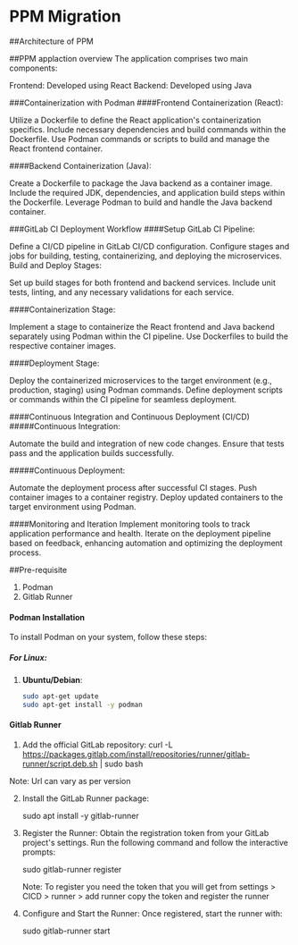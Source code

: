 # PPM Migration

##Architecture of PPM


##PPM applaction overview
The application comprises two main components:

Frontend: Developed using React
Backend: Developed using Java

###Containerization with Podman
####Frontend Containerization (React):

Utilize a Dockerfile to define the React application's containerization specifics.
Include necessary dependencies and build commands within the Dockerfile.
Use Podman commands or scripts to build and manage the React frontend container.

####Backend Containerization (Java):

Create a Dockerfile to package the Java backend as a container image.
Include the required JDK, dependencies, and application build steps within the Dockerfile.
Leverage Podman to build and handle the Java backend container.

###GitLab CI Deployment Workflow
####Setup GitLab CI Pipeline:

Define a CI/CD pipeline in GitLab CI/CD configuration.
Configure stages and jobs for building, testing, containerizing, and deploying the microservices.
Build and Deploy Stages:

Set up build stages for both frontend and backend services.
Include unit tests, linting, and any necessary validations for each service.

####Containerization Stage:

Implement a stage to containerize the React frontend and Java backend separately using Podman within the CI pipeline.
Use Dockerfiles to build the respective container images.

####Deployment Stage:

Deploy the containerized microservices to the target environment (e.g., production, staging) using Podman commands.
Define deployment scripts or commands within the CI pipeline for seamless deployment.

####Continuous Integration and Continuous Deployment (CI/CD)
#####Continuous Integration:

Automate the build and integration of new code changes.
Ensure that tests pass and the application builds successfully.

#####Continuous Deployment:

Automate the deployment process after successful CI stages.
Push container images to a container registry.
Deploy updated containers to the target environment using Podman.

####Monitoring and Iteration
Implement monitoring tools to track application performance and health.
Iterate on the deployment pipeline based on feedback, enhancing automation and optimizing the deployment process.

##Pre-requisite
1) Podman
2) Gitlab Runner

#### Podman Installation

To install Podman on your system, follow these steps:

##### For Linux:

1. **Ubuntu/Debian**:
   ```bash
   sudo apt-get update
   sudo apt-get install -y podman

#### Gitlab Runner

1. Add the official GitLab repository:
    curl -L https://packages.gitlab.com/install/repositories/runner/gitlab-runner/script.deb.sh | sudo bash

Note: Url can vary as per version

2. Install the GitLab Runner package:

    sudo apt install -y gitlab-runner

3. Register the Runner:
   Obtain the registration token from your GitLab project's settings.
   Run the following command and follow the interactive prompts:

   sudo gitlab-runner register

   Note: To register you need the token that you will get from settings > CICD > runner > add runner
   copy the token and register the runner
4. Configure and Start the Runner:
   Once registered, start the runner with:
    
    sudo gitlab-runner start
